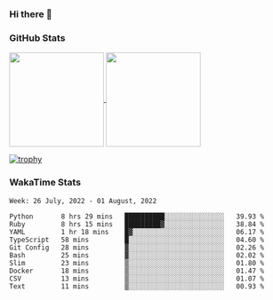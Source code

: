 ### Hi there 👋

### GitHub Stats

<a href="https://github.com/anuraghazra/github-readme-stats">
  <img align="center" height="170px" src="https://github-readme-stats.vercel.app/api/top-langs/?username=tksfjt1024&layout=compact&count_private=true&show_icons=true&show_icons=true&theme=graywhite" />
</a>
<a href="https://github.com/anuraghazra/github-readme-stats">
  <img align="center" height="170px" src="https://github-readme-stats.vercel.app/api?username=tksfjt1024&count_private=true&show_icons=true&show_icons=true&theme=graywhite" />
</a>

[![trophy](https://github-profile-trophy.vercel.app/?username=tksfjt1024)](https://github.com/ryo-ma/github-profile-trophy)

### WakaTime Stats

<!--START_SECTION:waka-->
```text
Week: 26 July, 2022 - 01 August, 2022

Python       8 hrs 29 mins   ██████████░░░░░░░░░░░░░░░   39.93 % 
Ruby         8 hrs 15 mins   █████████▓░░░░░░░░░░░░░░░   38.84 % 
YAML         1 hr 18 mins    █▓░░░░░░░░░░░░░░░░░░░░░░░   06.17 % 
TypeScript   58 mins         █░░░░░░░░░░░░░░░░░░░░░░░░   04.60 % 
Git Config   28 mins         ▓░░░░░░░░░░░░░░░░░░░░░░░░   02.26 % 
Bash         25 mins         ▓░░░░░░░░░░░░░░░░░░░░░░░░   02.02 % 
Slim         23 mins         ▒░░░░░░░░░░░░░░░░░░░░░░░░   01.80 % 
Docker       18 mins         ▒░░░░░░░░░░░░░░░░░░░░░░░░   01.47 % 
CSV          13 mins         ▒░░░░░░░░░░░░░░░░░░░░░░░░   01.07 % 
Text         11 mins         ▒░░░░░░░░░░░░░░░░░░░░░░░░   00.93 % 
```
<!--END_SECTION:waka-->
